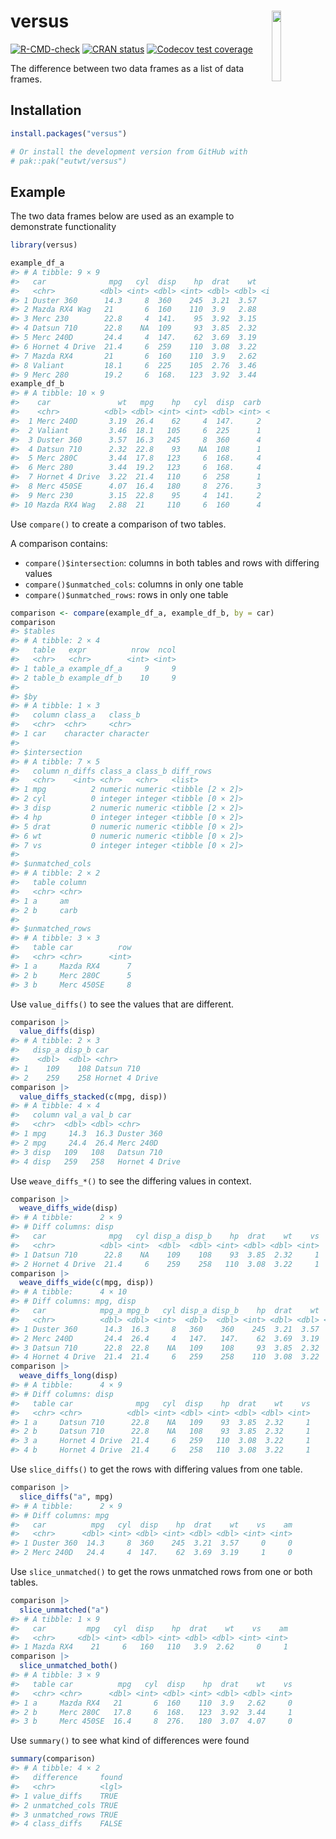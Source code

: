 
<!-- README.md is generated from README.Rmd. Please edit that file -->

# versus <img src="man/figures/logo.png" id="logo" align="right" width="17%" height="17%"/>

<!-- badges: start -->

[![R-CMD-check](https://github.com/eutwt/versus/actions/workflows/R-CMD-check.yaml/badge.svg)](https://github.com/eutwt/versus/actions/workflows/R-CMD-check.yaml)
[![CRAN
status](https://www.r-pkg.org/badges/version/versus)](https://CRAN.R-project.org/package=versus)
[![Codecov test
coverage](https://codecov.io/gh/eutwt/versus/branch/main/graph/badge.svg)](https://app.codecov.io/gh/eutwt/versus?branch=main)

<!-- badges: end -->

The difference between two data frames as a list of data frames.

## Installation

``` r
install.packages("versus")

# Or install the development version from GitHub with
# pak::pak("eutwt/versus")
```

## Example

The two data frames below are used as an example to demonstrate
functionality

``` r
library(versus)

example_df_a
#> # A tibble: 9 × 9
#>   car              mpg   cyl  disp    hp  drat    wt    vs    am
#>   <chr>          <dbl> <int> <dbl> <int> <dbl> <dbl> <int> <int>
#> 1 Duster 360      14.3     8  360    245  3.21  3.57     0     0
#> 2 Mazda RX4 Wag   21       6  160    110  3.9   2.88     0     1
#> 3 Merc 230        22.8     4  141.    95  3.92  3.15     1     0
#> 4 Datsun 710      22.8    NA  109     93  3.85  2.32     1     1
#> 5 Merc 240D       24.4     4  147.    62  3.69  3.19     1     0
#> 6 Hornet 4 Drive  21.4     6  259    110  3.08  3.22     1     0
#> 7 Mazda RX4       21       6  160    110  3.9   2.62     0     1
#> 8 Valiant         18.1     6  225    105  2.76  3.46     1     0
#> 9 Merc 280        19.2     6  168.   123  3.92  3.44     1     0
example_df_b
#> # A tibble: 10 × 9
#>    car               wt   mpg    hp   cyl  disp  carb  drat    vs
#>    <chr>          <dbl> <dbl> <int> <int> <dbl> <int> <dbl> <int>
#>  1 Merc 240D       3.19  26.4    62     4  147.     2  3.69     1
#>  2 Valiant         3.46  18.1   105     6  225      1  2.76     1
#>  3 Duster 360      3.57  16.3   245     8  360      4  3.21     0
#>  4 Datsun 710      2.32  22.8    93    NA  108      1  3.85     1
#>  5 Merc 280C       3.44  17.8   123     6  168.     4  3.92     1
#>  6 Merc 280        3.44  19.2   123     6  168.     4  3.92     1
#>  7 Hornet 4 Drive  3.22  21.4   110     6  258      1  3.08     1
#>  8 Merc 450SE      4.07  16.4   180     8  276.     3  3.07     0
#>  9 Merc 230        3.15  22.8    95     4  141.     2  3.92     1
#> 10 Mazda RX4 Wag   2.88  21     110     6  160      4  3.9      0
```

Use `compare()` to create a comparison of two tables.

A comparison contains:

- `compare()$intersection`: columns in both tables and rows with
  differing values
- `compare()$unmatched_cols`: columns in only one table
- `compare()$unmatched_rows`: rows in only one table

``` r
comparison <- compare(example_df_a, example_df_b, by = car)
comparison
#> $tables
#> # A tibble: 2 × 4
#>   table   expr          nrow  ncol
#>   <chr>   <chr>        <int> <int>
#> 1 table_a example_df_a     9     9
#> 2 table_b example_df_b    10     9
#> 
#> $by
#> # A tibble: 1 × 3
#>   column class_a   class_b  
#>   <chr>  <chr>     <chr>    
#> 1 car    character character
#> 
#> $intersection
#> # A tibble: 7 × 5
#>   column n_diffs class_a class_b diff_rows       
#>   <chr>    <int> <chr>   <chr>   <list>          
#> 1 mpg          2 numeric numeric <tibble [2 × 2]>
#> 2 cyl          0 integer integer <tibble [0 × 2]>
#> 3 disp         2 numeric numeric <tibble [2 × 2]>
#> 4 hp           0 integer integer <tibble [0 × 2]>
#> 5 drat         0 numeric numeric <tibble [0 × 2]>
#> 6 wt           0 numeric numeric <tibble [0 × 2]>
#> 7 vs           0 integer integer <tibble [0 × 2]>
#> 
#> $unmatched_cols
#> # A tibble: 2 × 2
#>   table column
#>   <chr> <chr> 
#> 1 a     am    
#> 2 b     carb  
#> 
#> $unmatched_rows
#> # A tibble: 3 × 3
#>   table car          row
#>   <chr> <chr>      <int>
#> 1 a     Mazda RX4      7
#> 2 b     Merc 280C      5
#> 3 b     Merc 450SE     8
```

Use `value_diffs()` to see the values that are different.

``` r
comparison |>
  value_diffs(disp)
#> # A tibble: 2 × 3
#>   disp_a disp_b car           
#>    <dbl>  <dbl> <chr>         
#> 1    109    108 Datsun 710    
#> 2    259    258 Hornet 4 Drive
comparison |>
  value_diffs_stacked(c(mpg, disp))
#> # A tibble: 4 × 4
#>   column val_a val_b car           
#>   <chr>  <dbl> <dbl> <chr>         
#> 1 mpg     14.3  16.3 Duster 360    
#> 2 mpg     24.4  26.4 Merc 240D     
#> 3 disp   109   108   Datsun 710    
#> 4 disp   259   258   Hornet 4 Drive
```

Use `weave_diffs_*()` to see the differing values in context.

``` r
comparison |>
  weave_diffs_wide(disp)
#> # A tibble:      2 × 9
#> # Diff columns: disp
#>   car              mpg   cyl disp_a disp_b    hp  drat    wt    vs
#>   <chr>          <dbl> <int>  <dbl>  <dbl> <int> <dbl> <dbl> <int>
#> 1 Datsun 710      22.8    NA    109    108    93  3.85  2.32     1
#> 2 Hornet 4 Drive  21.4     6    259    258   110  3.08  3.22     1
comparison |>
  weave_diffs_wide(c(mpg, disp))
#> # A tibble:      4 × 10
#> # Diff columns: mpg, disp
#>   car            mpg_a mpg_b   cyl disp_a disp_b    hp  drat    wt    vs
#>   <chr>          <dbl> <dbl> <int>  <dbl>  <dbl> <int> <dbl> <dbl> <int>
#> 1 Duster 360      14.3  16.3     8   360    360    245  3.21  3.57     0
#> 2 Merc 240D       24.4  26.4     4   147.   147.    62  3.69  3.19     1
#> 3 Datsun 710      22.8  22.8    NA   109    108     93  3.85  2.32     1
#> 4 Hornet 4 Drive  21.4  21.4     6   259    258    110  3.08  3.22     1
comparison |>
  weave_diffs_long(disp)
#> # A tibble:      4 × 9
#> # Diff columns: disp
#>   table car              mpg   cyl  disp    hp  drat    wt    vs
#>   <chr> <chr>          <dbl> <int> <dbl> <int> <dbl> <dbl> <int>
#> 1 a     Datsun 710      22.8    NA   109    93  3.85  2.32     1
#> 2 b     Datsun 710      22.8    NA   108    93  3.85  2.32     1
#> 3 a     Hornet 4 Drive  21.4     6   259   110  3.08  3.22     1
#> 4 b     Hornet 4 Drive  21.4     6   258   110  3.08  3.22     1
```

Use `slice_diffs()` to get the rows with differing values from one
table.

``` r
comparison |>
  slice_diffs("a", mpg)
#> # A tibble:      2 × 9
#> # Diff columns: mpg
#>   car          mpg   cyl  disp    hp  drat    wt    vs    am
#>   <chr>      <dbl> <int> <dbl> <int> <dbl> <dbl> <int> <int>
#> 1 Duster 360  14.3     8  360    245  3.21  3.57     0     0
#> 2 Merc 240D   24.4     4  147.    62  3.69  3.19     1     0
```

Use `slice_unmatched()` to get the rows unmatched rows from one or both
tables.

``` r
comparison |>
  slice_unmatched("a")
#> # A tibble: 1 × 9
#>   car         mpg   cyl  disp    hp  drat    wt    vs    am
#>   <chr>     <dbl> <int> <dbl> <int> <dbl> <dbl> <int> <int>
#> 1 Mazda RX4    21     6   160   110   3.9  2.62     0     1
comparison |>
  slice_unmatched_both()
#> # A tibble: 3 × 9
#>   table car          mpg   cyl  disp    hp  drat    wt    vs
#>   <chr> <chr>      <dbl> <int> <dbl> <int> <dbl> <dbl> <int>
#> 1 a     Mazda RX4   21       6  160    110  3.9   2.62     0
#> 2 b     Merc 280C   17.8     6  168.   123  3.92  3.44     1
#> 3 b     Merc 450SE  16.4     8  276.   180  3.07  4.07     0
```

Use `summary()` to see what kind of differences were found

``` r
summary(comparison)
#> # A tibble: 4 × 2
#>   difference     found
#>   <chr>          <lgl>
#> 1 value_diffs    TRUE 
#> 2 unmatched_cols TRUE 
#> 3 unmatched_rows TRUE 
#> 4 class_diffs    FALSE
```
